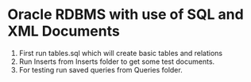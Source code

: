 Oracle RDBMS with use of SQL and XML Documents
===============================================

1. First run tables.sql which will create basic tables and relations
2. Run Inserts from Inserts folder to get some test documents.
3. For testing run saved queries from Queries folder.

